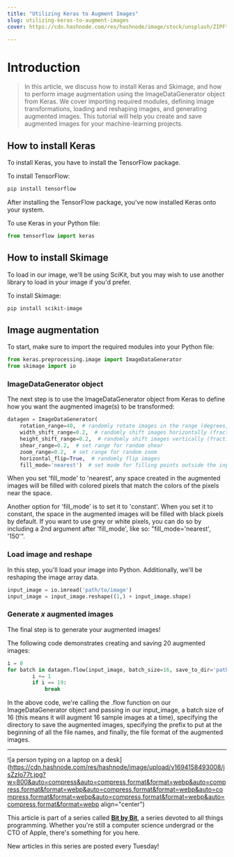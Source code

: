 ```yaml
---
title: "Utilizing Keras to Augment Images"
slug: utilizing-keras-to-augment-images
cover: https://cdn.hashnode.com/res/hashnode/image/stock/unsplash/ZIPFteu-R8k/upload/291bb5fb85490086bdc6def461d4899a.jpeg

---
```


# Introduction

> In this article, we discuss how to install Keras and Skimage, and how to perform image augmentation using the ImageDataGenerator object from Keras. We cover importing required modules, defining image transformations, loading and reshaping images, and generating augmented images. This tutorial will help you create and save augmented images for your machine-learning projects.

## How to install Keras

To install Keras, you have to install the TensorFlow package.

To install TensorFlow:

```bash
pip install tensorflow
```

After installing the TensorFlow package, you've now installed Keras onto your system.

To use Keras in your Python file:

```python
from tensorflow import keras
```

## How to install Skimage

To load in our image, we'll be using SciKit, but you may wish to use another library to load in your image if you'd prefer.

To install Skimage:

```bash
pip install scikit-image
```

## Image augmentation

To start, make sure to import the required modules into your Python file:

```python
from keras.preprocessing.image import ImageDataGenerator
from skimage import io
```

### ImageDataGenerator object

The next step is to use the ImageDataGenerator object from Keras to define how you want the augmented image(s) to be transformed:

```python
datagen = ImageDataGenerator(
    rotation_range=40,  # randomly rotate images in the range (degrees, 0 to 180)
    width_shift_range=0.2,  # randomly shift images horizontally (fraction of total width)
    height_shift_range=0.2,  # randomly shift images vertically (fraction of total height)
    shear_range=0.2,  # set range for random shear
    zoom_range=0.2,  # set range for random zoom
    horizontal_flip=True,  # randomly flip images
    fill_mode='nearest')  # set mode for filling points outside the input boundaries
```

When you set 'fill\_mode' to 'nearest', any space created in the augmented images will be filled with colored pixels that match the colors of the pixels near the space.

Another option for 'fill\_mode' is to set it to 'constant'. When you set it to constant, the space in the augmented images will be filled with black pixels by default. If you want to use grey or white pixels, you can do so by including a 2nd argument after 'fill\_mode', like so: "fill\_mode='nearest', '150'".

### Load image and reshape

In this step, you'll load your image into Python. Additionally, we'll be reshaping the image array data.

```python
input_image = io.imread('path/to/image')
input_image = input_image.reshape((1,) + input_image.shape)
```

### Generate *x* augmented images

The final step is to generate your augmented images!

The following code demonstrates creating and saving 20 augmented images:

```python
i = 0
for batch in datagen.flow(input_image, batch_size=16, save_to_dir='path/to/save/images', save_prefix='prefix', save_format='jpeg'):
        i += 1
        if i == 19:
            break
```

In the above code, we're calling the .flow function on our ImageDataGenerator object and passing in our input\_image, a batch size of 16 (this means it will augment 16 sample images at a time), specifying the directory to save the augmented images, specifying the prefix to put at the beginning of all the file names, and finally, the file format of the augmented images.

---

![a person typing on a laptop on a desk](https://cdn.hashnode.com/res/hashnode/image/upload/v1694158493008/jsZzIo77t.jpg?w=800&auto=compress&auto=compress,format&format=webp&auto=compress,format&format=webp&auto=compress,format&format=webp&auto=compress,format&format=webp&auto=compress,format&format=webp&auto=compress,format&format=webp align="center")

This article is part of a series called [**Bit by Bit**](https://scrappedscript.com/series/bit-by-bit), a series devoted to all things programming. Whether you're still a computer science undergrad or the CTO of Apple, there's something for you here.

New articles in this series are posted every Tuesday!